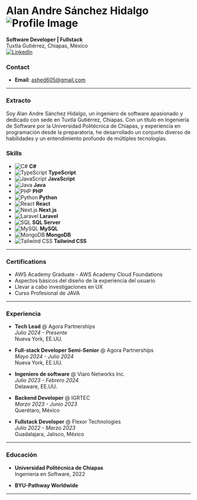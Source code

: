 # Alan Andre Sánchez Hidalgo ![Profile Image](https://via.placeholder.com/100)

**Software Developer | Fullstack**  
Tuxtla Gutiérrez, Chiapas, México  
[![LinkedIn](https://cdn-icons-png.flaticon.com/24/174/174857.png)](https://www.linkedin.com/in/alan-andre-s%C3%A1nchez-hidalgo-65123b253)  

### Contact
- **Email**: ashed605@gmail.com

---

### **Extracto**
Soy Alan Andre Sánchez Hidalgo, un ingeniero de software apasionado y dedicado con sede en Tuxtla Gutiérrez, Chiapas. Con un título en Ingeniería de Software por la Universidad Politécnica de Chiapas, y experiencia en programación desde la preparatoria, he desarrollado un conjunto diverso de habilidades y un entendimiento profundo de múltiples tecnologías.

### **Skills**
- ![C#](https://cdn-icons-png.flaticon.com/24/6132/6132222.png) **C#**
- ![TypeScript](https://cdn-icons-png.flaticon.com/24/919/919832.png) **TypeScript**
- ![JavaScript](https://cdn-icons-png.flaticon.com/24/919/919828.png) **JavaScript**
- ![Java](https://cdn-icons-png.flaticon.com/24/226/226777.png) **Java**
- ![PHP](https://cdn-icons-png.flaticon.com/24/919/919830.png) **PHP**
- ![Python](https://cdn-icons-png.flaticon.com/24/5968/5968350.png) **Python**
- ![React](https://cdn-icons-png.flaticon.com/24/919/919851.png) **React**
- ![Next.js](https://cdn-icons-png.flaticon.com/24/919/919847.png) **Next.js**
- ![Laravel](https://cdn-icons-png.flaticon.com/24/919/919833.png) **Laravel**
- ![SQL](https://cdn-icons-png.flaticon.com/24/732/732233.png) **SQL Server**
- ![MySQL](https://cdn-icons-png.flaticon.com/24/919/919836.png) **MySQL**
- ![MongoDB](https://cdn-icons-png.flaticon.com/24/919/919838.png) **MongoDB**
- ![Tailwind CSS](https://cdn-icons-png.flaticon.com/24/5968/5968674.png) **Tailwind CSS**

---

### **Certifications**
- AWS Academy Graduate - AWS Academy Cloud Foundations
- Aspectos básicos del diseño de la experiencia del usuario
- Llevar a cabo investigaciones en UX
- Curso Profesional de JAVA

---

### **Experiencia**

- **Tech Lead** @ Agora Partnerships  
  *Julio 2024 - Presente*  
  Nueva York, EE.UU.
  
- **Full-stack Developer Semi-Senior** @ Agora Partnerships  
  *Mayo 2024 - Julio 2024*  
  Nueva York, EE.UU.

- **Ingeniero de software** @ Viaro Networks Inc.  
  *Julio 2023 - Febrero 2024*  
  Delaware, EE.UU.

- **Backend Developer** @ IGRTEC  
  *Marzo 2023 - Junio 2023*  
  Querétaro, México

- **Fullstack Developer** @ Flexor Technologies  
  *Julio 2022 - Marzo 2023*  
  Guadalajara, Jalisco, México

---

### **Educación**
- **Universidad Politécnica de Chiapas**  
  Ingeniería en Software, 2022

- **BYU-Pathway Worldwide**

---
